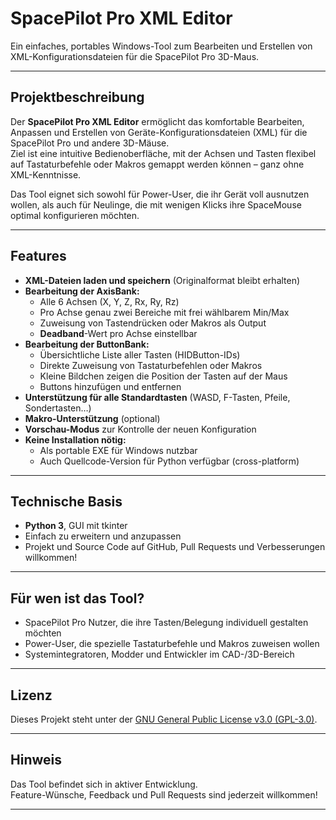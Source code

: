 # SpacePilot Pro XML Editor

Ein einfaches, portables Windows-Tool zum Bearbeiten und Erstellen von XML-Konfigurationsdateien für die SpacePilot Pro 3D-Maus.

---

## Projektbeschreibung

Der **SpacePilot Pro XML Editor** ermöglicht das komfortable Bearbeiten, Anpassen und Erstellen von Geräte-Konfigurationsdateien (XML) für die SpacePilot Pro und andere 3D-Mäuse.  
Ziel ist eine intuitive Bedienoberfläche, mit der Achsen und Tasten flexibel auf Tastaturbefehle oder Makros gemappt werden können – ganz ohne XML-Kenntnisse.

Das Tool eignet sich sowohl für Power-User, die ihr Gerät voll ausnutzen wollen, als auch für Neulinge, die mit wenigen Klicks ihre SpaceMouse optimal konfigurieren möchten.

---

## Features

- **XML-Dateien laden und speichern** (Originalformat bleibt erhalten)
- **Bearbeitung der AxisBank:**
  - Alle 6 Achsen (X, Y, Z, Rx, Ry, Rz)
  - Pro Achse genau zwei Bereiche mit frei wählbarem Min/Max
  - Zuweisung von Tastendrücken oder Makros als Output
  - **Deadband**-Wert pro Achse einstellbar
- **Bearbeitung der ButtonBank:**
  - Übersichtliche Liste aller Tasten (HIDButton-IDs)
  - Direkte Zuweisung von Tastaturbefehlen oder Makros
  - Kleine Bildchen zeigen die Position der Tasten auf der Maus
  - Buttons hinzufügen und entfernen
- **Unterstützung für alle Standardtasten** (WASD, F-Tasten, Pfeile, Sondertasten…)
- **Makro-Unterstützung** (optional)
- **Vorschau-Modus** zur Kontrolle der neuen Konfiguration
- **Keine Installation nötig:**  
  - Als portable EXE für Windows nutzbar  
  - Auch Quellcode-Version für Python verfügbar (cross-platform)

---

## Technische Basis

- **Python 3**, GUI mit tkinter
- Einfach zu erweitern und anzupassen
- Projekt und Source Code auf GitHub, Pull Requests und Verbesserungen willkommen!

---

## Für wen ist das Tool?

- SpacePilot Pro Nutzer, die ihre Tasten/Belegung individuell gestalten möchten
- Power-User, die spezielle Tastaturbefehle und Makros zuweisen wollen
- Systemintegratoren, Modder und Entwickler im CAD-/3D-Bereich

---

## Lizenz

Dieses Projekt steht unter der [GNU General Public License v3.0 (GPL-3.0)](https://www.gnu.org/licenses/gpl-3.0.de.html).

---

## Hinweis

Das Tool befindet sich in aktiver Entwicklung.  
Feature-Wünsche, Feedback und Pull Requests sind jederzeit willkommen!

---

